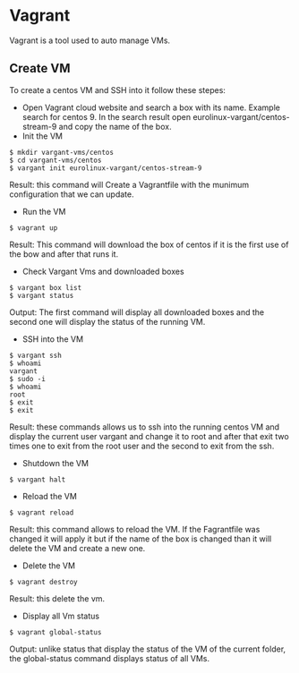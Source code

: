 # Vagrant
Vagrant is a tool used to auto manage VMs.
## Create VM
To create a centos VM and SSH into it follow these stepes:
* Open Vagrant cloud website and search a box with its name. Example search for centos 9. In the search result open eurolinux-vargant/centos-stream-9 and copy the name of the box.
* Init the VM
```
$ mkdir vargant-vms/centos
$ cd vargant-vms/centos
$ vargant init eurolinux-vargant/centos-stream-9
```
Result: this command will Create a Vagrantfile with the munimum configuration that we can update.
* Run the VM
```
$ vagrant up
```
Result: This command will download the box of centos if it is the first use of the bow and after that runs it.

* Check Vargant Vms and downloaded boxes
```
$ vargant box list
$ vargant status
```
Output: The first command will display all downloaded boxes and the second one will display the status of the running VM.

* SSH into the VM
```
$ vargant ssh
$ whoami
vargant
$ sudo -i
$ whoami
root
$ exit
$ exit
```
Result: these commands allows us to ssh into the running centos VM and display the current user vargant and change it to root and after that exit two times one to exit from the root user and the second to exit from the ssh.
* Shutdown the VM
```
$ vargant halt
```
* Reload the VM
```
$ vagrant reload
```
Result: this command allows to reload the VM. If the Fagrantfile was changed it will apply it but if the name of the box is changed than it will delete the VM and create a new one.

* Delete the VM
```
$ vagrant destroy
```
Result: this delete the vm.
* Display all Vm status
```
$ vagrant global-status
```
Output: unlike status that display the status of the VM of the current folder, the global-status command displays status of all VMs. 